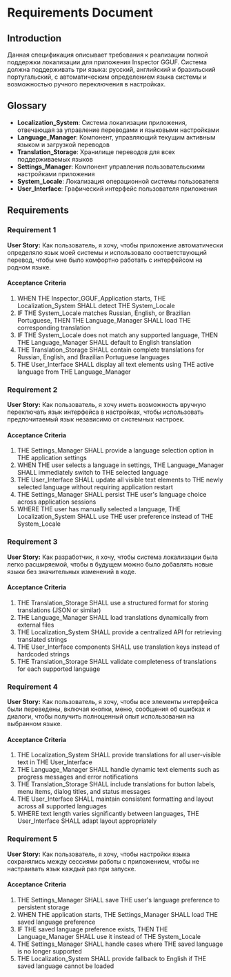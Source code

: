 # Requirements Document

## Introduction

Данная спецификация описывает требования к реализации полной поддержки локализации для приложения Inspector GGUF. Система должна поддерживать три языка: русский, английский и бразильский португальский, с автоматическим определением языка системы и возможностью ручного переключения в настройках.

## Glossary

- **Localization_System**: Система локализации приложения, отвечающая за управление переводами и языковыми настройками
- **Language_Manager**: Компонент, управляющий текущим активным языком и загрузкой переводов
- **Translation_Storage**: Хранилище переводов для всех поддерживаемых языков
- **Settings_Manager**: Компонент управления пользовательскими настройками приложения
- **System_Locale**: Локализация операционной системы пользователя
- **User_Interface**: Графический интерфейс пользователя приложения

## Requirements

### Requirement 1

**User Story:** Как пользователь, я хочу, чтобы приложение автоматически определяло язык моей системы и использовало соответствующий перевод, чтобы мне было комфортно работать с интерфейсом на родном языке.

#### Acceptance Criteria

1. WHEN THE Inspector_GGUF_Application starts, THE Localization_System SHALL detect THE System_Locale
2. IF THE System_Locale matches Russian, English, or Brazilian Portuguese, THEN THE Language_Manager SHALL load THE corresponding translation
3. IF THE System_Locale does not match any supported language, THEN THE Language_Manager SHALL default to English translation
4. THE Translation_Storage SHALL contain complete translations for Russian, English, and Brazilian Portuguese languages
5. THE User_Interface SHALL display all text elements using THE active language from THE Language_Manager

### Requirement 2

**User Story:** Как пользователь, я хочу иметь возможность вручную переключать язык интерфейса в настройках, чтобы использовать предпочитаемый язык независимо от системных настроек.

#### Acceptance Criteria

1. THE Settings_Manager SHALL provide a language selection option in THE application settings
2. WHEN THE user selects a language in settings, THE Language_Manager SHALL immediately switch to THE selected language
3. THE User_Interface SHALL update all visible text elements to THE newly selected language without requiring application restart
4. THE Settings_Manager SHALL persist THE user's language choice across application sessions
5. WHERE THE user has manually selected a language, THE Localization_System SHALL use THE user preference instead of THE System_Locale

### Requirement 3

**User Story:** Как разработчик, я хочу, чтобы система локализации была легко расширяемой, чтобы в будущем можно было добавлять новые языки без значительных изменений в коде.

#### Acceptance Criteria

1. THE Translation_Storage SHALL use a structured format for storing translations (JSON or similar)
2. THE Language_Manager SHALL load translations dynamically from external files
3. THE Localization_System SHALL provide a centralized API for retrieving translated strings
4. THE User_Interface components SHALL use translation keys instead of hardcoded strings
5. THE Translation_Storage SHALL validate completeness of translations for each supported language

### Requirement 4

**User Story:** Как пользователь, я хочу, чтобы все элементы интерфейса были переведены, включая кнопки, меню, сообщения об ошибках и диалоги, чтобы получить полноценный опыт использования на выбранном языке.

#### Acceptance Criteria

1. THE Localization_System SHALL provide translations for all user-visible text in THE User_Interface
2. THE Language_Manager SHALL handle dynamic text elements such as progress messages and error notifications
3. THE Translation_Storage SHALL include translations for button labels, menu items, dialog titles, and status messages
4. THE User_Interface SHALL maintain consistent formatting and layout across all supported languages
5. WHERE text length varies significantly between languages, THE User_Interface SHALL adapt layout appropriately

### Requirement 5

**User Story:** Как пользователь, я хочу, чтобы настройки языка сохранялись между сессиями работы с приложением, чтобы не настраивать язык каждый раз при запуске.

#### Acceptance Criteria

1. THE Settings_Manager SHALL save THE user's language preference to persistent storage
2. WHEN THE application starts, THE Settings_Manager SHALL load THE saved language preference
3. IF THE saved language preference exists, THEN THE Language_Manager SHALL use it instead of THE System_Locale
4. THE Settings_Manager SHALL handle cases where THE saved language is no longer supported
5. THE Localization_System SHALL provide fallback to English if THE saved language cannot be loaded